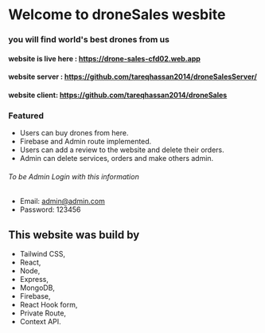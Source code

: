 # Welcome to droneSales wesbite

### you will find world's best drones from us

#### website is live here : https://drone-sales-cfd02.web.app

#### website server : https://github.com/tareqhassan2014/droneSalesServer/
#### website client: https://github.com/tareqhassan2014/droneSales

### Featured

- Users can buy drones from here.
- Firebase and Admin route implemented.
- Users can add a review to the website and delete their orders.
- Admin can delete services, orders and make others admin.

###### To be Admin Login with this information

- Email: admin@admin.com
- Password: 123456

## This website was build by

- Tailwind CSS,
- React,
- Node,
- Express,
- MongoDB,
- Firebase,
- React Hook form,
- Private Route,
- Context API.
